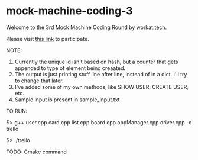 # mock-machine-coding-3
Welcome to the 3rd Mock Machine Coding Round by [workat.tech](http://workat.tech).

Please visit [this link](https://workat.tech/machine-coding/practice/trello-problem-t0nwwqt61buz) to participate.

NOTE: 
1. Currently the unique id isn't based on hash, but a counter that gets appended to type of element being creaated.
2. The output is just printing stuff line after line, instead of in a dict. I'll try to change that later.
3. I've added some of my own methods, like SHOW USER, CREATE USER, etc. 
4. Sample input is present in sample_input.txt 

TO RUN:

$> g++ user.cpp card.cpp list.cpp board.cpp appManager.cpp driver.cpp -o trello

$> ./trello

TODO:
Cmake command
